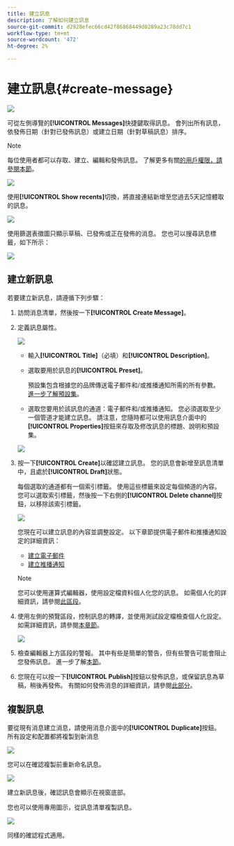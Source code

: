 ```yaml
---
title: 建立訊息
description: 了解如何建立訊息
source-git-commit: d2928efec66cd42f86868449d0289a23c78dd7c1
workflow-type: tm+mt
source-wordcount: '472'
ht-degree: 2%

---
```


# 建立訊息{#create-message}

![](assets/do-not-localize/badge.png)

可從左側導覽的&#x200B;**[!UICONTROL Messages]**&#x200B;快捷鍵取得訊息。 會列出所有訊息，依發佈日期（針對已發佈訊息）或建立日期（針對草稿訊息）排序。

>[!NOTE]
>
>每位使用者都可以存取、建立、編輯和發佈訊息。 了解更多有關[的用戶權限，請參閱本節](../using/administration/permissions.md)。

![](assets/messages-list.png)

使用&#x200B;**[!UICONTROL Show recents]**&#x200B;切換，將直接連結新增至您過去5天記憶體取的訊息。

![](assets/show-recent-messages.png)

使用篩選表徵圖只顯示草稿、已發佈或正在發佈的消息。 您也可以搜尋訊息標籤，如下所示：

![](assets/filter-messages.png)

## 建立新訊息

若要建立新訊息，請遵循下列步驟：

1. 訪問消息清單，然後按一下&#x200B;**[!UICONTROL Create Message]**。

1. 定義訊息屬性。

   ![](assets/create-message-properties.png)

   * 輸入&#x200B;**[!UICONTROL Title]**（必填）和&#x200B;**[!UICONTROL Description]**。

   * 選取要用於訊息的&#x200B;**[!UICONTROL Preset]**。

      預設集包含根據您的品牌傳送電子郵件和/或推播通知所需的所有參數。 [進一步了解預設集](../using/configuration/message-presets.md)。

   * 選取您要用於該訊息的通道：電子郵件和/或推播通知。 您必須選取至少一個管道才能建立訊息。
   請注意，您隨時都可以使用訊息介面中的&#x200B;**[!UICONTROL Properties]**&#x200B;按鈕來存取及修改訊息的標題、說明和預設集。

   ![](assets/message-properties.png)


1. 按一下&#x200B;**[!UICONTROL Create]**&#x200B;以確認建立訊息。 您的訊息會新增至訊息清單中，且處於&#x200B;**[!UICONTROL Draft]**&#x200B;狀態。

   每個選取的通道都有一個索引標籤。 使用這些標籤來設定每個頻道的內容。 您可以選取索引標籤，然後按一下右側的&#x200B;**[!UICONTROL Delete channel]**&#x200B;按鈕，以移除該索引標籤。

   ![](assets/create-messages-content.png)

   您現在可以建立訊息的內容並調整設定。 以下章節提供電子郵件和推播通知設定的詳細資訊：

   * [建立電子郵件](create-email.md)
   * [建立推播通知](create-push.md)

   >[!NOTE]
   >   
   >您可以使用運算式編輯器，使用設定檔資料個人化您的訊息。 如需個人化的詳細資訊，請參閱[此區段](personalization/personalize.md)。


1. 使用左側的預覽區段，控制訊息的轉譯，並使用測試設定檔檢查個人化設定。 如需詳細資訊，請參閱[本章節](preview.md)。

   ![](assets/messages-simple-preview.png)

1. 檢查編輯器上方區段的警報。  其中有些是簡單的警告，但有些警告可能會阻止您發佈訊息。 進一步了解[本節](alerts.md)。

1. 您現在可以按一下&#x200B;**[!UICONTROL Publish]**&#x200B;按鈕以發佈訊息，或保留訊息為草稿，稍後再發佈。 有關如何發佈消息的詳細資訊，請參閱[此部分](publish-manage-message.md)。

## 複製訊息

要從現有消息建立消息，請使用消息介面中的&#x200B;**[!UICONTROL Duplicate]**&#x200B;按鈕。 所有設定和配置都將複製到新消息

![](assets/message-duplicate.png)

您可以在確認複製前重新命名訊息。

![](assets/message-duplicate-confirm.png)

建立新訊息後，確認訊息會顯示在視窗底部。

您也可以使用專用圖示，從訊息清單複製訊息。

![](assets/message-duplicate-from-list.png)

同樣的確認程式適用。
